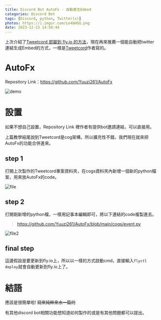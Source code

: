 ```yaml
---
title: Discord Bot AutoFx - 自動產生Embed
categories: Discord Bot
tags: [Discord, python, Twitter(x)]
photos: https://i.imgur.com/Le4bHGQ.png
date: 2023-12-23 14:50:44
---
```

上次介紹了[Tweetcord 部屬到 fly.io 的方法](https://fusefairy.github.io/2023/11/20/Discord%20Bot%20Twitter%E6%8E%A8%E6%96%87%E9%80%9A%E7%9F%A5%20-%20%E5%85%8D%E8%B2%BB%E9%83%A8%E7%BD%B2%E5%88%B0fly.io/)，現在再來推薦一個能自動把twitter連結生成Embed的方式，一樣是[Tweetcord](https://github.com/Yuuzi261/Tweetcord)作者寫的。

AutoFx
===
Repository Link：https://github.com/Yuuzi261/AutoFx

![demo](https://i.imgur.com/cnzWJYi.gif)

設置
===
如果不想自己設置，Repository Link 裡作者有提供bot邀請連結，可以直接用。

上篇教學結尾說到Tweetcord是cog架構，所以擴充性不錯，我們現在就來把AutoFx的功能合併進來。

## step 1
打開上次製作的Tweetcord專案資料夾，在cogs資料夾內新增一個新的python檔案，用來放AutoFx的code。

![file](https://i.imgur.com/xDYq8TL.png)

## step 2
打開剛新增的python檔，一樣用記事本編輯即可，將以下連結的code複製進去。
> https://github.com/Yuuzi261/AutoFx/blob/main/cogs/event.py

![file2](https://i.imgur.com/IZCwuNG.png)

## final step
這邊假設是要更新到fly.io上，所以以一樣的方式啟動cmd，直接輸入`flyctl deploy`就會自動更新到fly.io上了。

結語
===
應該是很簡單啦! ~~寫來純粹來水一篇的~~

有其他discord bot相關功能想知道如何製作的或是有其他問題都可以提出。